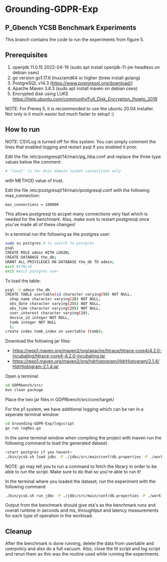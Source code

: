 # Grounding-GDPR-Exp

## P_Gbench YCSB Benchmark Experiments
This branch contains the code to run the experiments from figure 5. 

## Prerequisites
1. openjdk 11.0.15 2022-04-19 (sudo apt install openjdk-11-jre-headless on debian oses)
2. go version go1.17.6 linux/amd64 or higher (brew install golang)
3. PostgreSQL v14.3 (https://www.postgresql.org/download/)
4. Apache Maven 3.6.3 (sudo apt install maven on debian oses)
5. Encrypted disk using LUKS https://help.ubuntu.com/community/Full_Disk_Encryption_Howto_2019

NOTE: For Prereq 5, it is recommended to use the ubuntu 20.04 installer. Not only is it much easier but much faster to setup! :) 

## How to run
NOTE: CSVLog is turned off for this system. You can simply comment the lines that enabled logging and restart psql if you enabled it prior.

Edit the file /etc/postgresql/14/main/pg_hba.conf and replace the three type values below the comment:
```bash 
# "local" is for Unix domain socket connections only
``` 
 with METHOD value of trust.

Edit the file /etc/postgresql/14/main/postgresql.conf with the following max_connection:
```bash
max_connections = 100000
```
This allows postgresql to accpet many connections very fast which is needed for the benchmark. Also, make sure to restart postgresql once you've made all of these changes!

In a terminal run the following as the postgres user:
```bash
sudo su postgres # to switch to postgres
psql
CREATE ROLE admin WITH LOGIN;
CREATE DATABASE the_db;
GRANT ALL PRIVILEGES ON DATABASE the_db TO admin;
exit #CTRL+D
exit #exit postgres user
```

To load the table:
```bash
psql -U admin the_db
CREATE TABLE usertable(id character varying(50) NOT NULL,
  shop_name character varying(20) NOT NULL,
  obs_date character varying(255) NOT NULL,
  obs_time character varying(255) NOT NULL,
  user_interest character varying(20),
  device_id integer NOT NULL,
  tomb integer NOT NULL
  );
create index tomb_index on usertable (tomb);
```

Download the following jar files:
- https://repo1.maven.org/maven2/org/apache/htrace/htrace-core4/4.2.0-incubating/htrace-core4-4.2.0-incubating.jar
- https://repo1.maven.org/maven2/org/hdrhistogram/HdrHistogram/2.1.4/HdrHistogram-2.1.4.jar 

Open a terminal:
```bash
cd GDPRbench/src/
mvn clean package
```
Place the two jar files in GDPRbench/src/core/target/

For the p1 system, we have additional logging which can be ran in a seperate terminal window:
```bash
cd Grounding-GDPR-Exp/logscript
go run logRes.go
```

In the same terminal window when compiling the project with maven run the following command to load the generated dataset
```bash
<start postgres if you havent>
./bin/ycsb.sh load jdbc -P ./jdbc/src/main/conf/db.properties -P ./workloads/{controller workload from workload directory} -s
```

NOTE: go may tell you to run a command to fetch the library in order to be able to run the script. Make sure to do that so you're able to run it!

In the terminal where you loaded the dataset, run the experiment with the following command

```bash
./bin/ycsb.sh run jdbc -P ./jdbc/src/main/conf/db.properties -P ./workloads/{workload from workload directory} -s
```

Output from the benchmark should give eta's as the benchmark runs and overall runtime in seconds and ms, throughtput and latency measurements for each type of operation in the workload.

## Cleanup
After the benchmark is done running, delete the data from usertable and userpolicy and also do a full vacuum. Also, close the ttl script and log script and rerun them as this was the routine used while running the experiments.